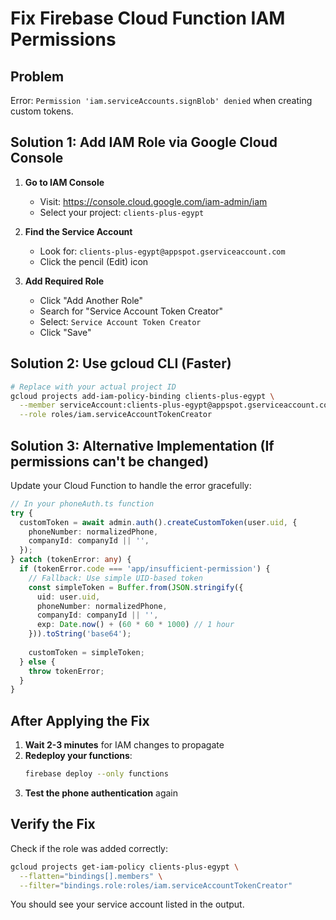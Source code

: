 # Fix Firebase Cloud Function IAM Permissions

## Problem
Error: `Permission 'iam.serviceAccounts.signBlob' denied` when creating custom tokens.

## Solution 1: Add IAM Role via Google Cloud Console

1. **Go to IAM Console**
   - Visit: https://console.cloud.google.com/iam-admin/iam
   - Select your project: `clients-plus-egypt`

2. **Find the Service Account**
   - Look for: `clients-plus-egypt@appspot.gserviceaccount.com`
   - Click the pencil (Edit) icon

3. **Add Required Role**
   - Click "Add Another Role"
   - Search for "Service Account Token Creator"
   - Select: `Service Account Token Creator`
   - Click "Save"

## Solution 2: Use gcloud CLI (Faster)

```bash
# Replace with your actual project ID
gcloud projects add-iam-policy-binding clients-plus-egypt \
  --member serviceAccount:clients-plus-egypt@appspot.gserviceaccount.com \
  --role roles/iam.serviceAccountTokenCreator
```

## Solution 3: Alternative Implementation (If permissions can't be changed)

Update your Cloud Function to handle the error gracefully:

```typescript
// In your phoneAuth.ts function
try {
  customToken = await admin.auth().createCustomToken(user.uid, {
    phoneNumber: normalizedPhone,
    companyId: companyId || '',
  });
} catch (tokenError: any) {
  if (tokenError.code === 'app/insufficient-permission') {
    // Fallback: Use simple UID-based token
    const simpleToken = Buffer.from(JSON.stringify({
      uid: user.uid,
      phoneNumber: normalizedPhone,
      companyId: companyId || '',
      exp: Date.now() + (60 * 60 * 1000) // 1 hour
    })).toString('base64');
    
    customToken = simpleToken;
  } else {
    throw tokenError;
  }
}
```

## After Applying the Fix

1. **Wait 2-3 minutes** for IAM changes to propagate
2. **Redeploy your functions**:
   ```bash
   firebase deploy --only functions
   ```
3. **Test the phone authentication** again

## Verify the Fix

Check if the role was added correctly:
```bash
gcloud projects get-iam-policy clients-plus-egypt \
  --flatten="bindings[].members" \
  --filter="bindings.role:roles/iam.serviceAccountTokenCreator"
```

You should see your service account listed in the output.